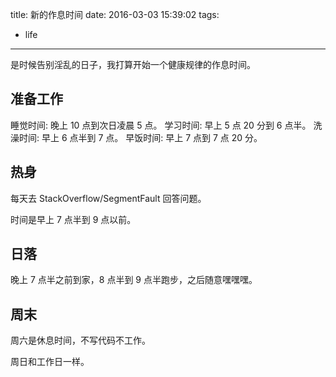title: 新的作息时间
date: 2016-03-03 15:39:02
tags:
  - life
---
是时候告别淫乱的日子，我打算开始一个健康规律的作息时间。

## <span>准备工作</span>

睡觉时间: 晚上 10 点到次日凌晨 5 点。
学习时间: 早上 5 点 20 分到 6 点半。
洗澡时间: 早上 6 点半到 7 点。
早饭时间: 早上 7 点到 7 点 20 分。

## <span>热身</span>

每天去 StackOverflow/SegmentFault 回答问题。

时间是早上 7 点半到 9 点以前。

## <span>日落</span>

晚上 7 点半之前到家，8 点半到 9 点半跑步，之后随意嘿嘿嘿。

## <span>周末</span>

周六是休息时间，不写代码不工作。

周日和工作日一样。

